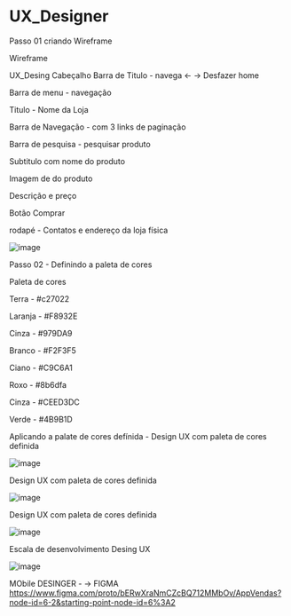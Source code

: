 # UX_Designer

Passo 01 criando Wireframe 

Wireframe 

UX_Desing Cabeçalho Barra de Titulo - navega <- -> Desfazer home

Barra de menu - navegação

Titulo - Nome da Loja

Barra de Navegação - com 3 links de paginação

Barra de pesquisa - pesquisar produto

Subtitulo com nome do produto

Imagem de do produto

Descrição e preço

Botão Comprar

rodapé - Contatos e endereço da loja física



![image](https://github.com/edudias1972/UX_Designer/assets/80340034/78ae87e9-9b87-4439-940f-48b1b4b2b44f)


Passo 02 - Definindo a paleta de cores 

Paleta de cores 
 
Terra - #c27022 

Laranja - #F8932E

Cinza - #979DA9

Branco -  #F2F3F5

Ciano -  #C9C6A1

Roxo - #8b6dfa

Cinza - #CEED3DC

Verde - #4B9B1D

Aplicando a palate de cores defínida - Design UX com paleta de cores definida 

![image](https://github.com/edudias1972/UX_Designer/assets/80340034/4bae8a66-ce1d-43a9-92b0-650cad80c389)


Design UX com paleta de cores definida 

![image](https://github.com/edudias1972/UX_Designer/assets/80340034/698a1e6d-ab9a-4d08-905e-e86e3c71dc87)


Design UX com paleta de cores definida

![image](https://github.com/edudias1972/UX_Designer/assets/80340034/f468f830-4ab5-4d42-9701-9d4a056a16b9)

Escala de desenvolvimento Desing UX 

![image](https://github.com/edudias1972/UX_Designer/assets/80340034/44029c6c-e595-4a1a-b5a2-d0508d2b4030)

MObile DESINGER - ->  FIGMA https://www.figma.com/proto/bERwXraNmCZcBQ712MMbOv/AppVendas?node-id=6-2&starting-point-node-id=6%3A2
